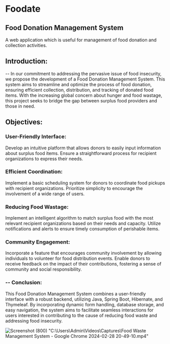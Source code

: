 # Foodate

## Food Donation Management System

A web application which is useful for management of food donation and collection activities.  

## Introduction:

-- In our commitment to addressing the pervasive issue of food insecurity, we propose the development of a Food Donation Management System. This system aims to streamline and optimize the process of food donation, ensuring efficient collection, distribution, and tracking of donated food items. With the increasing global concern about hunger and food wastage, this project seeks to bridge the gap between surplus food providers and those in need.


## Objectives:

### User-Friendly Interface:
Develop an intuitive platform that allows donors to easily input information about surplus food items.
Ensure a straightforward process for recipient organizations to express their needs.

### Efficient Coordination:
Implement a basic scheduling system for donors to coordinate food pickups with recipient organizations.
Prioritize simplicity to encourage the involvement of a wide range of users.

### Reducing Food Wastage:
Implement an intelligent algorithm to match surplus food with the most relevant recipient organizations based on their needs and capacity.
Utilize notifications and alerts to ensure timely consumption of perishable items.

### Community Engagement:
Incorporate a feature that encourages community involvement by allowing individuals to volunteer for food distribution events.
Enable donors to receive feedback on the impact of their contributions, fostering a sense of community and social responsibility.

 ### -- Conclusion:
This Food Donation Management System combines a user-friendly interface with a robust backend, utilizing Java, Spring Boot, Hibernate, and Thymeleaf. By incorporating dynamic form handling, database storage, and easy navigation, the system aims to facilitate seamless interactions for users interested in contributing to the cause of reducing food waste and addressing food insecurity.

![Screenshot (800)](https://github.com/rachana97-dot/FoodDonationSystem/assets/62335644/4f9d30cc-0a50-4986-bb6d-9dd571c10e20)
"C:\Users\Admin\Videos\Captures\Food Waste Management System - Google Chrome 2024-02-28 20-49-10.mp4"


